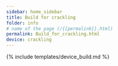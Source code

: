 ```yaml
---
sidebar: home_sidebar
title: Build for crackling
folder: info
# name of the page (/{{permalink}}.html)
permalink: Build_for_crackling.html
device: crackling
---
```

{% include templates/device_build.md %}
